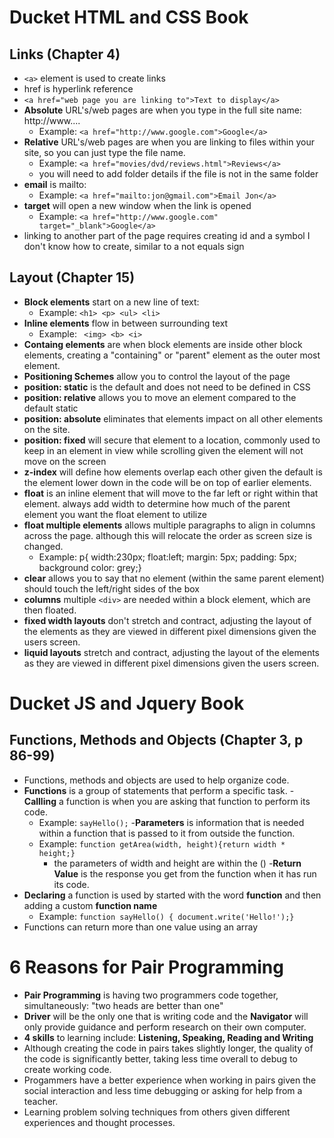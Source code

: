 # Ducket HTML and CSS Book

## Links (Chapter 4)
 - ``<a>`` element is used to create links
 - href is hyperlink reference
 - ``<a href="web page you are linking to">Text to display</a>``
 - __Absolute__ URL's/web pages are when you type in the full site name: http://www....
    - Example: ``<a href="http://www.google.com">Google</a>``
 - __Relative__ URL's/web pages are when you are linking to files within your site, so you can just type the file name. 
    - Example: ``<a href="movies/dvd/reviews.html">Reviews</a>``
    - you will need to add folder details if the file is not in the same folder
 - __email__ is mailto:
    - Example: ``<a href="mailto:jon@gmail.com">Email Jon</a>``
 - __target__ will open a new window when the link is opened
    - Example: ``<a href="http://www.google.com" target="_blank">Google</a>``
 - linking to another part of the page requires creating id and a symbol I don't know how to create, similar to a not equals sign

## Layout (Chapter 15)
 - __Block elements__ start on a new line of text: 
    - Example: ``<h1> <p> <ul> <li>``
 - __Inline elements__ flow in between surrounding text
    - Example: `` <img> <b> <i>``
 - __Containg elements__ are when block elements are inside other block elements, creating a "containing" or "parent" element as the outer most element.
 - __Positioning Schemes__ allow you to control the layout of the page
  - __position: static__ is the default and does not need to be defined in CSS
  - __position: relative__ allows you to move an element compared to the default static
  - __position: absolute__ eliminates that elements impact on all other elements on the site.
  - __position: fixed__ will secure that element to a location, commonly used to keep in an element in view while scrolling given the element will not move on the screen
  - __z-index__ will define how elements overlap each other given the default is the element lower down in the code will be on top of earlier elements.
  - __float__ is an inline element that will move to the far left or right within that element. always add width to determine how much of the parent element you want the float element to utilize
  - __float multiple elements__ allows multiple paragraphs to align in columns across the page. although this will relocate the order as screen size is changed.
    - Example: p{ width:230px; float:left; margin: 5px; padding: 5px; background color: grey;}
  - __clear__ allows you to say that no element (within the same parent element) should touch the left/right sides of the box
  - __columns__ multiple ``<div>`` are needed within a block element, which are then floated.
  - __fixed width layouts__ don't stretch and contract, adjusting the layout of the elements as they are viewed in different pixel dimensions given the users screen. 
  - __liquid layouts__ stretch and contract, adjusting the layout of the elements as they are viewed in different pixel dimensions given the users screen. 

  # Ducket JS and Jquery Book

## Functions, Methods and Objects (Chapter 3, p 86-99)
 - Functions, methods and objects are used to help organize code.
 - __Functions__ is a group of statements that perform a specific task.
 -__Callling__ a function is when you are asking that function to perform its code.
   - Example: ``sayHello();``
 -__Parameters__ is information that is needed within a function that is passed to it from outside the function.
   - Example: ``function getArea(width, height){return width * height;}``
      - the parameters of width and height are within the () 
 -__Return Value__ is the response you get from the function when it has run its code.
 - __Declaring__ a function is used by started with the word __function__ and then adding a custom __function name__
   - Example: ``function sayHello() { document.write('Hello!');}``
 - Functions can return more than one value using an array

  # 6 Reasons for Pair Programming
   - __Pair Programming__ is having two programmers code together, simultaneously: "two heads are better than one"
   - __Driver__ will be the only one that is writing code and the __Navigator__ will only provide guidance and perform research on their own computer.
   - __4 skills__ to learning include: __Listening, Speaking, Reading and Writing__
   - Although creating the code in pairs takes slightly longer, the quality of the code is significantly better, taking less time overall to debug to create working code.
   - Progammers have a better experience when working in pairs given the social interaction and less time debugging or asking for help from a teacher.
   - Learning problem solving techniques from others given different experiences and thought processes.
